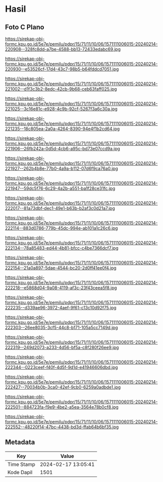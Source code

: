 # Hasil

## Foto C Plano

https://sirekap-obj-formc.kpu.go.id/5e7e/pemilu/pdpr/15/71/11/10/06/1571111006015-20240214-220908--328fc8dd-a7be-4588-bb13-72433edabc69.jpg

https://sirekap-obj-formc.kpu.go.id/5e7e/pemilu/pdpr/15/71/11/10/06/1571111006015-20240214-220930--e53526cf-17d4-43c7-98b5-b64fddcd7051.jpg

https://sirekap-obj-formc.kpu.go.id/5e7e/pemilu/pdpr/15/71/11/10/06/1571111006015-20240214-221002--d1f3c3b2-8edc-42cb-9b68-ceb63faff025.jpg

https://sirekap-obj-formc.kpu.go.id/5e7e/pemilu/pdpr/15/71/11/10/06/1571111006015-20240214-221025--3c16e81c-e928-4c9b-92cf-5267f3a6c30a.jpg

https://sirekap-obj-formc.kpu.go.id/5e7e/pemilu/pdpr/15/71/11/10/06/1571111006015-20240214-221235--18c805ea-2a0a-4264-8390-94e4f1b2cd64.jpg

https://sirekap-obj-formc.kpu.go.id/5e7e/pemilu/pdpr/15/71/11/10/06/1571111006015-20240214-221906--26fb242a-0d5d-4cb6-a95c-bd73e07ccd9a.jpg

https://sirekap-obj-formc.kpu.go.id/5e7e/pemilu/pdpr/15/71/11/10/06/1571111006015-20240214-221927--262b4b8e-77b0-4a9a-b112-07d6f9ca76a0.jpg

https://sirekap-obj-formc.kpu.go.id/5e7e/pemilu/pdpr/15/71/11/10/06/1571111006015-20240214-221947--59dc5f76-6c29-4a2b-a551-ba1f28ce31fc.jpg

https://sirekap-obj-formc.kpu.go.id/5e7e/pemilu/pdpr/15/71/11/10/06/1571111006015-20240214-222017--81a73dbf-dec1-49e1-b63b-b2af3c0d21a7.jpg

https://sirekap-obj-formc.kpu.go.id/5e7e/pemilu/pdpr/15/71/11/10/06/1571111006015-20240214-222114--883d0786-779b-45dc-994e-ab101a1c26c6.jpg

https://sirekap-obj-formc.kpu.go.id/5e7e/pemilu/pdpr/15/71/11/10/06/1571111006015-20240214-222134--78a85483-ed44-4b81-bfcc-c4be7366dcf7.jpg

https://sirekap-obj-formc.kpu.go.id/5e7e/pemilu/pdpr/15/71/11/10/06/1571111006015-20240214-222154--21a0a897-5dae-4544-bc20-2d0ff41ee0f4.jpg

https://sirekap-obj-formc.kpu.go.id/5e7e/pemilu/pdpr/15/71/11/10/06/1571111006015-20240214-222218--e5868d04-9a08-4119-af3c-23f43ceea5f8.jpg

https://sirekap-obj-formc.kpu.go.id/5e7e/pemilu/pdpr/15/71/11/10/06/1571111006015-20240214-222235--d339ae96-3972-4aef-9f61-c13c10d92f75.jpg

https://sirekap-obj-formc.kpu.go.id/5e7e/pemilu/pdpr/15/71/11/10/06/1571111006015-20240214-222303--26ee8035-3cf5-44c8-b171-105a5cc7149d.jpg

https://sirekap-obj-formc.kpu.go.id/5e7e/pemilu/pdpr/15/71/11/10/06/1571111006015-20240214-222319--249d2073-a233-4d56-bf5a-c8f280f26ee9.jpg

https://sirekap-obj-formc.kpu.go.id/5e7e/pemilu/pdpr/15/71/11/10/06/1571111006015-20240214-222344--0223ceef-f40f-4d5f-9d1d-e41946606dbd.jpg

https://sirekap-obj-formc.kpu.go.id/5e7e/pemilu/pdpr/15/71/11/10/06/1571111006015-20240214-222427--70034b0b-3ca0-42ef-9cb0-6259a0adbde1.jpg

https://sirekap-obj-formc.kpu.go.id/5e7e/pemilu/pdpr/15/71/11/10/06/1571111006015-20240214-222501--884723fa-f9e9-4be2-a5ea-3564e78b0cf8.jpg

https://sirekap-obj-formc.kpu.go.id/5e7e/pemilu/pdpr/15/71/11/10/06/1571111006015-20240214-222552--48220f14-47bc-4438-bd3d-ffab64b6bf35.jpg


## Metadata

| Key        | Value               |
| ---------- | ------------------- |
| Time Stamp | 2024-02-17 13:05:41 |
| Kode Dapil | 1501                |



